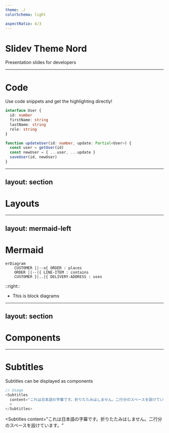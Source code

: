 ```yaml
---
theme: ./
colorSchema: light

aspectRatio: 4/3
---
```


# Slidev Theme Nord

Presentation slides for developers

---

# Code

Use code snippets and get the highlighting directly!

```ts
interface User {
  id: number
  firstName: string
  lastName: string
  role: string
}

function updateUser(id: number, update: Partial<User>) {
  const user = getUser(id)
  const newUser = { ...user, ...update }
  saveUser(id, newUser)
}
```

---
layout: section
---

# Layouts

---
layout: mermaid-left
---

# Mermaid

```mermaid
erDiagram
    CUSTOMER ||--o{ ORDER : places
    ORDER ||--|{ LINE-ITEM : contains
    CUSTOMER }|..|{ DELIVERY-ADDRESS : uses
```

::right::

- This is block diagrams

---
layout: section
---

# Components


---

# Subtitles

Subtitles can be displayed as components

```ts
// Usage
<Subtitles
  content="これは日本語の字幕です。折りたたみはしません。二行分のスペースを設けています。"
  >
</Subtitles>
```

<Subtitles
  content="これは日本語の字幕です。折りたたみはしません。二行分のスペースを設けています。"
  >
</Subtitles>
